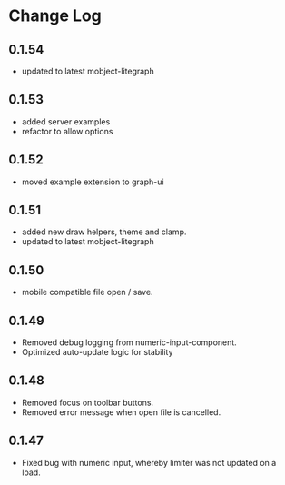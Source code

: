 # Change Log

## 0.1.54

- updated to latest mobject-litegraph

## 0.1.53

- added server examples
- refactor to allow options

## 0.1.52

- moved example extension to graph-ui

## 0.1.51

- added new draw helpers, theme and clamp.
- updated to latest mobject-litegraph

## 0.1.50

- mobile compatible file open / save.

## 0.1.49

- Removed debug logging from numeric-input-component.
- Optimized auto-update logic for stability

## 0.1.48

- Removed focus on toolbar buttons.
- Removed error message when open file is cancelled.

## 0.1.47

- Fixed bug with numeric input, whereby limiter was not updated on a load.
